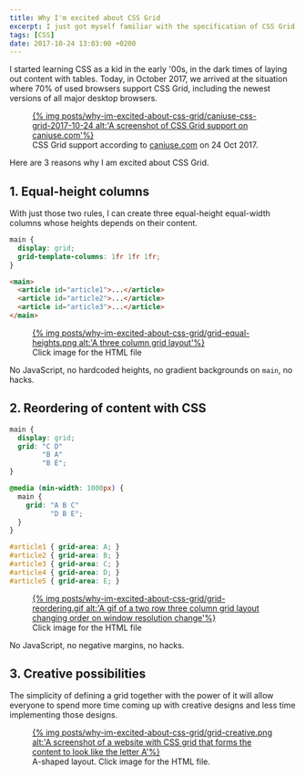 ```yaml
---
title: Why I'm excited about CSS Grid
excerpt: I just got myself familiar with the specification of CSS Grid and cried a single tear of joy. Here's why.
tags: [CSS]
date: 2017-10-24 13:03:00 +0200
---
```


I started learning CSS as a kid in the early '00s, in the dark times of laying out content with tables. Today, in October 2017, we arrived at the situation where 70% of used browsers support CSS Grid, including the newest versions of all major desktop browsers.

<figure>
<a href='{% asset_path posts/why-im-excited-about-css-grid/caniuse-css-grid-2017-10-24 %}'>
{% img posts/why-im-excited-about-css-grid/caniuse-css-grid-2017-10-24 alt:'A screenshot of CSS Grid support on caniuse.com'%}
</a>
<figcaption>CSS Grid support according to <a href="https://caniuse.com/#feat=css-grid">caniuse.com</a> on 24 Oct 2017.</figcaption>
</figure>

Here are 3 reasons why I am excited about CSS Grid.

## 1. Equal-height columns

With just those two rules, I can create three equal-height equal-width columns whose heights depends on their content.

```css
main {
  display: grid;
  grid-template-columns: 1fr 1fr 1fr;
}
```

```html
<main>
  <article id="article1">...</article>
  <article id="article2">...</article>
  <article id="article3">...</article>
</main>
```

<figure>
<a href='{% asset_path posts/why-im-excited-about-css-grid/grid-equal-heights.html %}'>
{% img posts/why-im-excited-about-css-grid/grid-equal-heights.png alt:'A three column grid layout'%}
</a>
<figcaption>Click image for the HTML file</figcaption>
</figure>


No JavaScript, no hardcoded heights, no gradient backgrounds on `main`, no hacks.

## 2. Reordering of content with CSS

```css
main {
  display: grid;
  grid: "C D"
        "B A"
        "B E";
}

@media (min-width: 1000px) {
  main {
    grid: "A B C"
          "D B E";
  }
}

#article1 { grid-area: A; }
#article2 { grid-area: B; }
#article3 { grid-area: C; }
#article4 { grid-area: D; }
#article5 { grid-area: E; }
```

<figure>
<a href='{% asset_path posts/why-im-excited-about-css-grid/grid-reordering.html %}'>
{% img posts/why-im-excited-about-css-grid/grid-reordering.gif alt:'A gif of a two row three column grid layout changing order on window resolution change'%}
</a>
<figcaption>Click image for the HTML file</figcaption>
</figure>

No JavaScript, no negative margins, no hacks.

## 3. Creative possibilities

The simplicity of defining a grid together with the power of it will allow everyone to spend more time coming up with creative designs and less time implementing those designs.

<figure>
<a href='{% asset_path posts/why-im-excited-about-css-grid/grid-creative.html %}'>
{% img posts/why-im-excited-about-css-grid/grid-creative.png alt:'A screenshot of a website with CSS grid that forms the content to look like the letter A'%}
</a>
<figcaption>A-shaped layout. Click image for the HTML file.</figcaption>
</figure>

